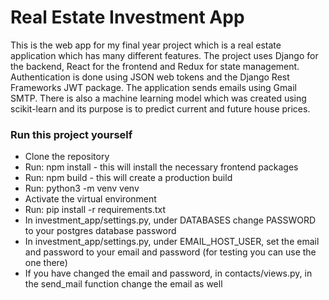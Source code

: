 # Real Estate Investment App
This is the web app for my final year project which is a real estate application which has many different features. The project uses Django for the backend, React for the frontend and Redux for state management. Authentication is done using JSON web tokens and the Django Rest Frameworks JWT package. The application sends emails using Gmail SMTP. There is also a machine learning model which was created using scikit-learn and its purpose is to predict current and future house prices.

### Run this project yourself

* Clone the repository
* Run: npm install - this will install the necessary frontend packages
* Run: npm build - this will create a production build
* Run: python3 -m venv venv
* Activate the virtual environment
* Run: pip install -r requirements.txt
* In investment_app/settings.py, under DATABASES change PASSWORD to your postgres database password
* In investment_app/settings.py, under EMAIL_HOST_USER, set the email and password to your email and password (for testing you can use the one there)
* If you have changed the email and password, in contacts/views.py, in the send_mail function change the email as well
